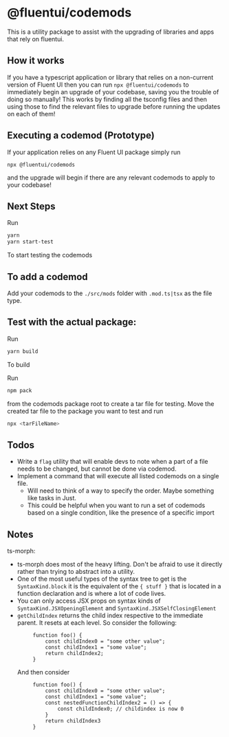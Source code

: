 # @fluentui/codemods

This is a utility package to assist with the upgrading of libraries and apps that rely on fluentui.

## How it works

If you have a typescript application or library that relies on a non-current version of Fluent UI then you can run `npx @fluentui/codemods` to immediately begin an upgrade of your codebase, saving you the trouble of doing so manually! This works by finding all the tsconfig files and then using those to find the relevant files to upgrade before running the updates on each of them!

## Executing a codemod (Prototype)

If your application relies on any Fluent UI package simply run

```
npx @fluentui/codemods
```

and the upgrade will begin if there are any relevant codemods to apply to your codebase!

## Next Steps

Run

```sh
yarn
yarn start-test
```

To start testing the codemods

## To add a codemod

Add your codemods to the `./src/mods` folder with `.mod.ts|tsx` as the file type.

## Test with the actual package:

Run

```sh
yarn build
```

To build

Run

```sh
npm pack
```

from the codemods package root to create a tar file for testing. Move the created tar file to the package you want to test and run

```sh
npx <tarFileName>
```

## Todos

- Write a `flag` utility that will enable devs to note when a part of a file needs to be changed, but cannot be done via codemod.
- Implement a command that will execute all listed codemods on a single file.
  - Will need to think of a way to specify the order. Maybe something like tasks in Just.
  - This could be helpful when you want to run a set of codemods based on a single condition, like the presence of a specific import

## Notes

ts-morph:

- ts-morph does most of the heavy lifting. Don't be afraid to use it directly rather than trying to abstract into a utility.
- One of the most useful types of the syntax tree to get is the `SyntaxKind.block` it is the equivalent of the `{ stuff }` that is located in a function declaration and is where a lot of code lives.
- You can only access JSX props on syntax kinds of `SyntaxKind.JSXOpeningElement` and `SyntaxKind.JSXSelfClosingElement`
- `getChildIndex` returns the child index respective to the immediate parent. It resets at each level. So consider the following:
  ```
       function foo() {
           const childIndex0 = "some other value";
           const childIndex1 = "some value";
           return childIndex2;
       }
  ```
  And then consider
  ```
       function foo() {
           const childIndex0 = "some other value";
           const childIndex1 = "some value";
           const nestedFunctionChildIndex2 = () => {
               const childIndex0; // childindex is now 0
           }
           return childIndex3
       }
  ```
